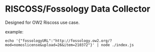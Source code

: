 # RISCOSS/Fossology Data Collector

Designed for OW2 Riscoss use case.

example:

    echo '{"fossologyURL":"http://fossology.ow2.org/?mod=nomoslicense&upload=26&item=210372"}' | node ./index.js
